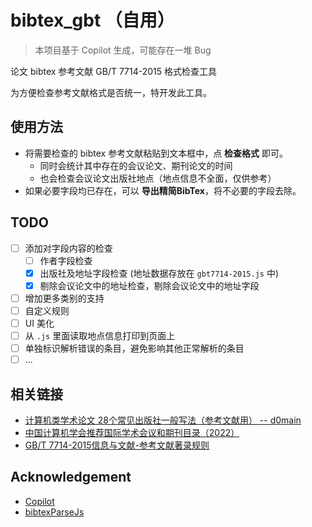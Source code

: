 # bibtex_gbt （自用）

> 本项目基于 Copilot 生成，可能存在一堆 Bug

论文 bibtex 参考文献 GB/T 7714-2015 格式检查工具

为方便检查参考文献格式是否统一，特开发此工具。


## 使用方法

- 将需要检查的 bibtex 参考文献粘贴到文本框中，点 **检查格式** 即可。
  - 同时会统计其中存在的会议论文、期刊论文的时间
  - 也会检查会议论文出版社地点（地点信息不全面，仅供参考）
- 如果必要字段均已存在，可以 **导出精简BibTex**，将不必要的字段去除。


## TODO

- [ ] 添加对字段内容的检查
  - [ ] 作者字段检查
  - [x] 出版社及地址字段检查 (地址数据存放在 `gbt7714-2015.js` 中)
  - [x] 剔除会议论文中的地址检查，剔除会议论文中的地址字段
- [ ] 增加更多类别的支持
- [ ] 自定义规则
- [ ] UI 美化
- [ ] 从 `.js` 里面读取地点信息打印到页面上
- [ ] 单独标识解析错误的条目，避免影响其他正常解析的条目
- [ ] ...

## 相关链接

- [计算机类学术论文 28个常见出版社一般写法（参考文献用） -- d0main](https://www.cnblogs.com/d0main/p/9462929.html)
- [中国计算机学会推荐国际学术会议和期刊目录（2022）](https://ccf.atom.im/)
- [GB/T 7714-2015信息与文献-参考文献著录规则](https://journal.ustc.edu.cn/uploadfile/yjsjy/20161108/GB%20T%207714-2015%E4%BF%A1%E6%81%AF%E4%B8%8E%E6%96%87%E7%8C%AE-%E5%8F%82%E8%80%83%E6%96%87%E7%8C%AE%E8%91%97%E5%BD%95%E8%A7%84%E5%88%99.pdf)

## Acknowledgement

- [Copilot](https://github.com/copilot)
- [bibtexParseJs](https://github.com/ORCID/bibtexParseJs)
